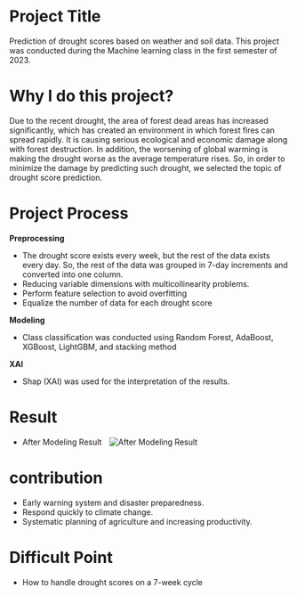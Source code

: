 # Project Title
Prediction of drought scores based on weather and soil data. This project was conducted during the Machine learning class in the first semester of 2023.

# Why I do this project?
Due to the recent drought, the area of forest dead areas has increased significantly, which has created an environment in which forest fires can spread rapidly. It is causing serious ecological and economic damage along with forest destruction. In addition, the worsening of global warming is making the drought worse as the average temperature rises. So, in order to minimize the damage by predicting such drought, we selected the topic of drought score prediction.


# Project Process
**Preprocessing**
- The drought score exists every week, but the rest of the data exists every day. So, the rest of the data was grouped in 7-day increments and converted into one column.
- Reducing variable dimensions with multicollinearity problems.
- Perform feature selection to avoid overfitting
- Equalize the number of data for each drought score

**Modeling**
- Class classification was conducted using Random Forest, AdaBoost, XGBoost, LightGBM, and stacking method

**XAI**
- Shap (XAI) was used for the interpretation of the results.

# Result
- After Modeling Result <img src="https://github.com/user-attachments/assets/46c61eea-3264-4341-bc4b-a8109fe800cb" alt="After Modeling Result" style="display: inline; margin-left: 10px;"/>

# contribution
- Early warning system and disaster preparedness.
- Respond quickly to climate change.
- Systematic planning of agriculture and increasing productivity.

# Difficult Point
- How to handle drought scores on a 7-week cycle